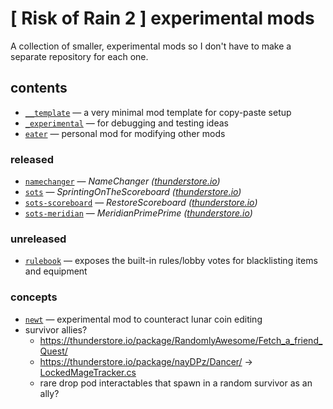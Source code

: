 # [ Risk of Rain 2 ] experimental mods

A collection of smaller, experimental mods so I don't have to make a separate repository for each one.

## contents
- [`__template`](./__template/) — a very minimal mod template for copy-paste setup
- [`_experimental`](./_experimental/) — for debugging and testing ideas
- [`eater`](./eater/) — personal mod for modifying other mods

### released
- [`namechanger`](./namechanger/) — *NameChanger ([thunderstore.io](https://thunderstore.io/package/itsschwer/NameChanger/))*
- [`sots`](./sots/) — *SprintingOnTheScoreboard ([thunderstore.io](https://thunderstore.io/package/itsschwer/SprintingOnTheScoreboard/))*
- [`sots-scoreboard`](./sots-scoreboard/) — *RestoreScoreboard ([thunderstore.io](https://thunderstore.io/package/itsschwer/RestoreScoreboard/))*
- [`sots-meridian`](./sots-meridian/) — *MeridianPrimePrime ([thunderstore.io](https://thunderstore.io/package/itsschwer/MeridianPrimePrime/))*

### unreleased
- [`rulebook`](./rulebook/) — exposes the built-in rules/lobby votes for blacklisting items and equipment

### concepts
- [`newt`](./newt/) — experimental mod to counteract lunar coin editing
- survivor allies?
    - https://thunderstore.io/package/RandomlyAwesome/Fetch_a_friend_Quest/
    - https://thunderstore.io/package/nayDPz/Dancer/ → [LockedMageTracker.cs](https://github.com/nayDPz/DancerROR2/blob/a425db6fc176e704e5b5c78d2b767ea19f6b4294/Dancer/Modules/Components/LockedMageTracker.cs)
    - rare drop pod interactables that spawn in a random survivor as an ally?
